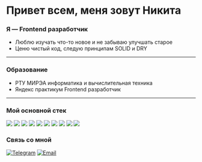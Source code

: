 # Привет всем, меня зовут Никита

### Я — Frontend разработчик

-  Люблю изучать что-то новое и не забываю улучшать старое
-  Ценю чистый код, следую принципам SOLID и DRY

---
### Образование

- РТУ МИРЭА информатика и вычислительная техника
- Яндекс практикум Frontend разработчик

---
### Мой основной стек

<p align="left" margin-bottom="0">
  <img src="https://img.shields.io/badge/JavaScript-F7DF1E?style=for-the-badge&logo=javascript&logoColor=black"/>
  <img src="https://img.shields.io/badge/HTML5-DA0448?style=for-the-badge&logo=html5&logoColor=white"/> 
  <img src="https://img.shields.io/badge/CSS3-FF8D1A?style=for-the-badge&logo=css3&logoColor=white"/> 
  <img src="https://img.shields.io/badge/TypeScript-00A4EF?style=for-the-badge&logo=typescript&logoColor=white"/>
  <img src="https://img.shields.io/badge/Figma-8910CD?style=for-the-badge&logo=figma&logoColor=white"/>
  <img src="https://img.shields.io/badge/React-20232A?style=for-the-badge&logo=react&logoColor=61DAFB"/>
  <img src="https://img.shields.io/badge/Redux-4C7094?style=for-the-badge&logo=redux&logoColor=20232A"/>
  <img src="https://img.shields.io/badge/Next.js-E8EDF3?style=for-the-badge&logo=next.js&logoColor=black"/> 
  <img src="https://img.shields.io/badge/Git-F05032?style=for-the-badge&logo=git&logoColor=white"/>
  <img src="https://img.shields.io/badge/Python-05BD09?style=for-the-badge&logo=python&logoColor=black"/>
</p>


### Связь со мной

[![Telegram](https://img.shields.io/badge/-Telegram-2CA5E0?style=for-the-badge&logo=telegram&logoColor=white)](https://t.me/masat0kavabata)
[![Email](https://img.shields.io/badge/Email-D14836?style=for-the-badge&logo=gmail&logoColor=white)](mailto:boktop235@icloud.com)
